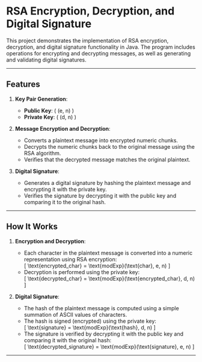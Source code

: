 # RSA Encryption, Decryption, and Digital Signature  

This project demonstrates the implementation of RSA encryption, decryption, and digital signature functionality in Java. The program includes operations for encrypting and decrypting messages, as well as generating and validating digital signatures.  

---

## Features  
1. **Key Pair Generation**:  
   - **Public Key**: \( (e, n) \)  
   - **Private Key**: \( (d, n) \)  

2. **Message Encryption and Decryption**:  
   - Converts a plaintext message into encrypted numeric chunks.  
   - Decrypts the numeric chunks back to the original message using the RSA algorithm.  
   - Verifies that the decrypted message matches the original plaintext.  

3. **Digital Signature**:  
   - Generates a digital signature by hashing the plaintext message and encrypting it with the private key.  
   - Verifies the signature by decrypting it with the public key and comparing it to the original hash.  

---

## How It Works  

1. **Encryption and Decryption**:  
   - Each character in the plaintext message is converted into a numeric representation using RSA encryption:  
     \[
     \text{encrypted\_char} = \text{modExp}(\text{char}, e, n)
     \]
   - Decryption is performed using the private key:  
     \[
     \text{decrypted\_char} = \text{modExp}(\text{encrypted\_char}, d, n)
     \]

2. **Digital Signature**:  
   - The hash of the plaintext message is computed using a simple summation of ASCII values of characters.  
   - The hash is signed (encrypted) using the private key:  
     \[
     \text{signature} = \text{modExp}(\text{hash}, d, n)
     \]
   - The signature is verified by decrypting it with the public key and comparing it with the original hash:  
     \[
     \text{decrypted\_signature} = \text{modExp}(\text{signature}, e, n)
     \]

---

